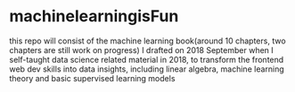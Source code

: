 # machinelearningisFun
<p>this repo will consist of the machine learning book(around 10 chapters, two chapters are still work on progress) I drafted on 2018 September when I self-taught data science related material in 2018, to transform the frontend web dev skills into data insights, including linear algebra, machine learning theory and basic supervised learning models</p> 







